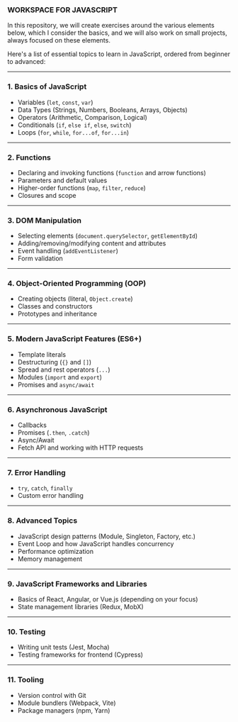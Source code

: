 ### WORKSPACE FOR JAVASCRIPT


In this repository, we will create exercises around the various elements below, which I consider the basics, and we will also work on small projects, always focused on these elements.


Here's a list of essential topics to learn in JavaScript, ordered from beginner to advanced:

---

### **1. Basics of JavaScript**
- Variables (`let`, `const`, `var`)  
- Data Types (Strings, Numbers, Booleans, Arrays, Objects)  
- Operators (Arithmetic, Comparison, Logical)  
- Conditionals (`if`, `else if`, `else`, `switch`)  
- Loops (`for`, `while`, `for...of`, `for...in`)  

---

### **2. Functions**
- Declaring and invoking functions (`function` and arrow functions)  
- Parameters and default values  
- Higher-order functions (`map`, `filter`, `reduce`)  
- Closures and scope  

---

### **3. DOM Manipulation**
- Selecting elements (`document.querySelector`, `getElementById`)  
- Adding/removing/modifying content and attributes  
- Event handling (`addEventListener`)  
- Form validation  

---

### **4. Object-Oriented Programming (OOP)**
- Creating objects (literal, `Object.create`)  
- Classes and constructors  
- Prototypes and inheritance  

---

### **5. Modern JavaScript Features (ES6+)**
- Template literals  
- Destructuring (`{}` and `[]`)  
- Spread and rest operators (`...`)  
- Modules (`import` and `export`)  
- Promises and `async/await`  

--- 

### **6. Asynchronous JavaScript**
- Callbacks  
- Promises (`.then`, `.catch`)  
- Async/Await  
- Fetch API and working with HTTP requests  

---

### **7. Error Handling**
- `try`, `catch`, `finally`  
- Custom error handling  

---

### **8. Advanced Topics**
- JavaScript design patterns (Module, Singleton, Factory, etc.)  
- Event Loop and how JavaScript handles concurrency  
- Performance optimization  
- Memory management  

---

### **9. JavaScript Frameworks and Libraries**
- Basics of React, Angular, or Vue.js (depending on your focus)  
- State management libraries (Redux, MobX)  

---

### **10. Testing**
- Writing unit tests (Jest, Mocha)  
- Testing frameworks for frontend (Cypress)  

---

### **11. Tooling**
- Version control with Git  
- Module bundlers (Webpack, Vite)  
- Package managers (npm, Yarn)  
